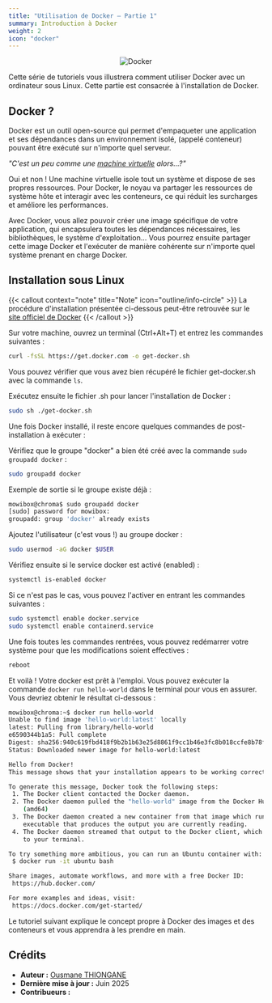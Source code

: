 ```yaml
---
title: "Utilisation de Docker – Partie 1"
summary: Introduction à Docker
weight: 2
icon: "docker"
---
```


<p align="center">
    <img src="/chroma/images/docker1.png" alt="Docker" class="w-full h-auto" />
</p>

Cette série de tutoriels vous illustrera comment utiliser Docker avec un ordinateur sous Linux. Cette partie est consacrée à l'installation de Docker.

## Docker ?

Docker est un outil open-source qui permet d'empaqueter une application et ses dépendances dans un environnement isolé, (appelé conteneur) pouvant être exécuté sur n'importe quel serveur.

_"C'est un peu comme une [machine virtuelle](https://cloud.google.com/learn/what-is-a-virtual-machine?hl=fr) alors...?"_

Oui et non ! Une machine virtuelle isole tout un système et dispose de ses propres ressources. Pour Docker, le noyau va partager les ressources de système hôte et interagir avec les conteneurs, ce qui réduit les surcharges et améliore les performances.

Avec Docker, vous allez pouvoir créer une image spécifique de votre application, qui encapsulera toutes les dépendances nécessaires, les bibliothèques, le système d'exploitation... Vous pourrez ensuite partager cette image Docker et l'exécuter de manière cohérente sur n'importe quel système prenant en charge Docker.

## Installation sous Linux

{{< callout context="note" title="Note" icon="outline/info-circle" >}}
La procédure d'installation présentée ci-dessous peut-être retrouvée sur le [site officiel de Docker](https://docs.docker.com/engine/install/ubuntu)
{{< /callout >}}

Sur votre machine, ouvrez un terminal (Ctrl+Alt+T) et entrez les commandes suivantes :

```bash {frame="none"}
curl -fsSL https://get.docker.com -o get-docker.sh
```

Vous pouvez vérifier que vous avez bien récupéré le fichier get-docker.sh avec la commande `ls`.

Exécutez ensuite le fichier .sh pour lancer l'installation de Docker :

```bash {frame="none"}
sudo sh ./get-docker.sh
```

Une fois Docker installé, il reste encore quelques commandes de post-installation à exécuter :

Vérifiez que le groupe "docker" a bien été créé avec la commande `sudo groupadd docker` :

```bash {frame="none"}
sudo groupadd docker
```

Exemple de sortie si le groupe existe déjà :

```bash
mowibox@chroma$ sudo groupadd docker
[sudo] password for mowibox:
groupadd: group 'docker' already exists
```

Ajoutez l'utilisateur (c'est vous !) au groupe docker :

```bash {frame="none"}
sudo usermod -aG docker $USER
```

Vérifiez ensuite si le service docker est activé (enabled) :

```bash {frame="none"}
systemctl is-enabled docker
```

Si ce n'est pas le cas, vous pouvez l'activer en entrant les commandes suivantes :

```bash {frame="none"}
sudo systemctl enable docker.service
sudo systemctl enable containerd.service
```

Une fois toutes les commandes rentrées, vous pouvez redémarrer votre système pour que les modifications soient effectives :

```bash {frame="none"}
reboot
```

Et voilà ! Votre docker est prêt à l'emploi. Vous pouvez exécuter la commande `docker run hello-world` dans le terminal pour vous en assurer. Vous devriez obtenir le résultat ci-dessous :

```bash
mowibox@chroma:~$ docker run hello-world
Unable to find image 'hello-world:latest' locally
latest: Pulling from library/hello-world
e6590344b1a5: Pull complete
Digest: sha256:940c619fbd418f9b2b1b63e25d8861f9cc1b46e3fc8b018ccfe8b78f19b8cc4f
Status: Downloaded newer image for hello-world:latest

Hello from Docker!
This message shows that your installation appears to be working correctly.

To generate this message, Docker took the following steps:
 1. The Docker client contacted the Docker daemon.
 2. The Docker daemon pulled the "hello-world" image from the Docker Hub.
    (amd64)
 3. The Docker daemon created a new container from that image which runs the
    executable that produces the output you are currently reading.
 4. The Docker daemon streamed that output to the Docker client, which sent it
    to your terminal.

To try something more ambitious, you can run an Ubuntu container with:
 $ docker run -it ubuntu bash

Share images, automate workflows, and more with a free Docker ID:
 https://hub.docker.com/

For more examples and ideas, visit:
 https://docs.docker.com/get-started/
```

Le tutoriel suivant explique le concept propre à Docker des images et des conteneurs et vous apprendra à les prendre en main.


## Crédits

* **Auteur :** [Ousmane THIONGANE](https://github.com/Mowibox)
* **Dernière mise à jour :** Juin 2025
* **Contribueurs :**
